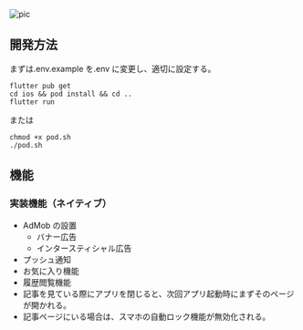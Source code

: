 ![pic](https://github.com/user-attachments/assets/c97fc183-6c85-413e-b6fd-c4301712caf1)



## 開発方法

まずは.env.example を.env に変更し、適切に設定する。

```
flutter pub get
cd ios && pod install && cd ..
flutter run
```

または

```
chmod +x pod.sh
./pod.sh
```

## 機能

### 実装機能（ネイティブ）

- AdMob の設置
  - バナー広告
  - インタースティシャル広告
- プッシュ通知
- お気に入り機能
- 履歴閲覧機能
- 記事を見ている際にアプリを閉じると、次回アプリ起動時にまずそのページが開かれる。
- 記事ページにいる場合は、スマホの自動ロック機能が無効化される。
